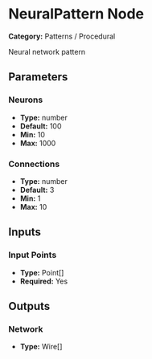
# NeuralPattern Node

**Category:** Patterns / Procedural

Neural network pattern

## Parameters


### Neurons
- **Type:** number
- **Default:** 100
- **Min:** 10
- **Max:** 1000



### Connections
- **Type:** number
- **Default:** 3
- **Min:** 1
- **Max:** 10



## Inputs


### Input Points
- **Type:** Point[]
- **Required:** Yes



## Outputs


### Network
- **Type:** Wire[]




